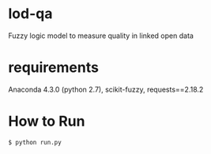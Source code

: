 # lod-qa
Fuzzy logic model to measure quality in linked open data

# requirements

Anaconda 4.3.0 (python 2.7), scikit-fuzzy, requests==2.18.2

# How to Run 
	$ python run.py